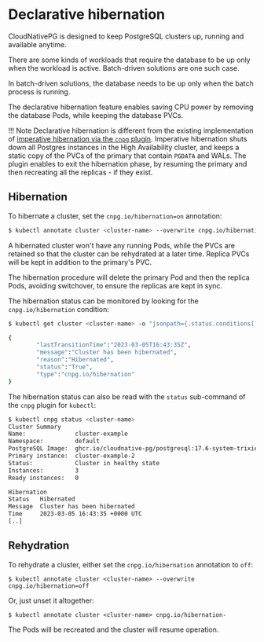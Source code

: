 # Declarative hibernation
<!-- SPDX-License-Identifier: CC-BY-4.0 -->

CloudNativePG is designed to keep PostgreSQL clusters up, running and available
anytime.

There are some kinds of workloads that require the database to be up only when
the workload is active. Batch-driven solutions are one such case.

In batch-driven solutions, the database needs to be up only when the batch
process is running.

The declarative hibernation feature enables saving CPU power by removing the
database Pods, while keeping the database PVCs.

!!! Note
    Declarative hibernation is different from the existing implementation
    of [imperative hibernation via the `cnpg` plugin](kubectl-plugin.md#cluster-hibernation).
    Imperative hibernation shuts down all Postgres instances in the High
    Availability cluster, and keeps a static copy of the PVCs of the primary that
    contain `PGDATA` and WALs. The plugin enables to exit the hibernation phase, by
    resuming the primary and then recreating all the replicas - if they exist.

## Hibernation

To hibernate a cluster, set the `cnpg.io/hibernation=on` annotation:

``` sh
$ kubectl annotate cluster <cluster-name> --overwrite cnpg.io/hibernation=on
```

A hibernated cluster won't have any running Pods, while the PVCs are retained
so that the cluster can be rehydrated at a later time. Replica PVCs will be
kept in addition to the primary's PVC.

The hibernation procedure will delete the primary Pod and then the replica
Pods, avoiding switchover, to ensure the replicas are kept in sync.

The hibernation status can be monitored by looking for the `cnpg.io/hibernation`
condition:

``` sh
$ kubectl get cluster <cluster-name> -o "jsonpath={.status.conditions[?(.type==\"cnpg.io/hibernation\")]}" 

{
        "lastTransitionTime":"2023-03-05T16:43:35Z",
        "message":"Cluster has been hibernated",
        "reason":"Hibernated",
        "status":"True",
        "type":"cnpg.io/hibernation"
}
```

The hibernation status can also be read with the `status` sub-command of the
`cnpg` plugin for `kubectl`:

``` sh
$ kubectl cnpg status <cluster-name>
Cluster Summary
Name:              cluster-example
Namespace:         default
PostgreSQL Image:  ghcr.io/cloudnative-pg/postgresql:17.6-system-trixie
Primary instance:  cluster-example-2
Status:            Cluster in healthy state 
Instances:         3
Ready instances:   0

Hibernation
Status   Hibernated
Message  Cluster has been hibernated
Time     2023-03-05 16:43:35 +0000 UTC
[..]
```

## Rehydration

To rehydrate a cluster, either set the `cnpg.io/hibernation` annotation to `off`:

```
$ kubectl annotate cluster <cluster-name> --overwrite cnpg.io/hibernation=off
```

Or, just unset it altogether:

```
$ kubectl annotate cluster <cluster-name> cnpg.io/hibernation-
```

The Pods will be recreated and the cluster will resume operation.
